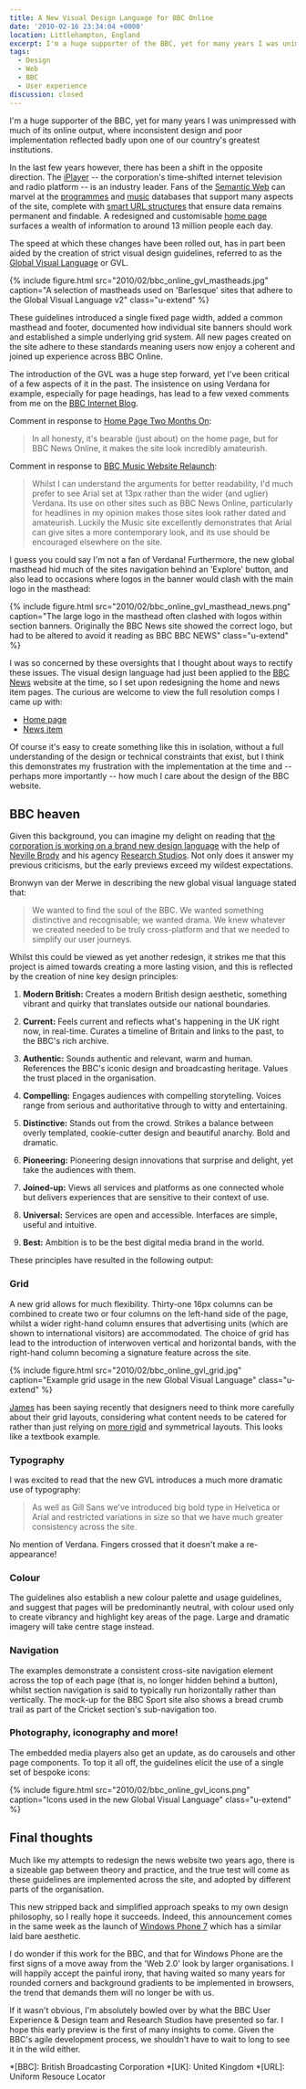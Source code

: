 ```yaml
---
title: A New Visual Design Language for BBC Online
date: '2010-02-16 23:34:04 +0000'
location: Littlehampton, England
excerpt: I'm a huge supporter of the BBC, yet for many years I was unimpressed with much of it's online output, where inconsistent design and poor implementation reflected badly upon one of our country's greatest institutions.
tags:
  - Design
  - Web
  - BBC
  - User experience
discussion: closed
---
```

I'm a huge supporter of the BBC, yet for many years I was unimpressed with much of its online output, where inconsistent design and poor implementation reflected badly upon one of our country's greatest institutions.

In the last few years however, there has been a shift in the opposite direction. The [iPlayer][1] -- the corporation's time-shifted internet television and radio platform -- is an industry leader. Fans of the [Semantic Web][2] can marvel at the [programmes][3] and [music][4] databases that support many aspects of the site, complete with [smart URL structures][5] that ensure data remains permanent and findable. A redesigned and customisable [home page][6] surfaces a wealth of information to around 13 million people each day.

The speed at which these changes have been rolled out, has in part been aided by the creation of strict visual design guidelines, referred to as the [Global Visual Language][7] or GVL.

{% include figure.html
  src="2010/02/bbc_online_gvl_mastheads.jpg"
  caption="A selection of mastheads used on 'Barlesque' sites that adhere to the Global Visual Language v2"
  class="u-extend"
%}

These guidelines introduced a single fixed page width, added a common masthead and footer, documented how individual site banners should work and established a simple underlying grid system. All new pages created on the site adhere to these standards meaning users now enjoy a coherent and joined up experience across BBC Online.

The introduction of the GVL was a huge step forward, yet I've been critical of a few aspects of it in the past. The insistence on using Verdana for example, especially for page headings, has lead to a few vexed comments from me on the [BBC Internet Blog][8].

Comment in response to [Home Page Two Months On][9]:

> In all honesty, it's bearable (just about) on the home page, but for BBC News Online, it makes the site look incredibly amateurish.

Comment in response to [BBC Music Website Relaunch][10]:

> Whilst I can understand the arguments for better readability, I'd much prefer to see Arial set at 13px rather than the wider (and uglier) Verdana. Its use on other sites such as BBC News Online, particularly for headlines in my opinion makes those sites look rather dated and amateurish. Luckily the Music site excellently demonstrates that Arial can give sites a more contemporary look, and its use should be encouraged elsewhere on the site.

I guess you could say I'm not a fan of Verdana! Furthermore, the new global masthead hid much of the sites navigation behind an 'Explore' button, and also lead to occasions where logos in the banner would clash with the main logo in the masthead:

{% include figure.html
  src="2010/02/bbc_online_gvl_masthead_news.png"
  caption="The large logo in the masthead often clashed with logos within section banners. Originally the BBC News site showed the correct logo, but had to be altered to avoid it reading as BBC BBC NEWS"
  class="u-extend"
%}

I was so concerned by these oversights that I thought about ways to rectify these issues. The visual design language had just been applied to the [BBC News][11] website at the time, so I set upon redesigning the home and news item pages. The curious are welcome to view the full resolution comps I came up with:

  * [Home page][12]
  * [News item][13]

Of course it's easy to create something like this in isolation, without a full understanding of the design or technical constraints that exist, but I think this demonstrates my frustration with the implementation at the time and -- perhaps more importantly -- how much I care about the design of the BBC website.

## BBC heaven

Given this background, you can imagine my delight on reading that [the corporation is working on a brand new design language][14] with the help of [Neville Brody][15] and his agency [Research Studios][16]. Not only does it answer my previous criticisms, but the early previews exceed my wildest expectations.

Bronwyn van der Merwe in describing the new global visual language stated that:

> We wanted to find the soul of the BBC. We wanted something distinctive and recognisable; we wanted drama. We knew whatever we created needed to be truly cross-platform and that we needed to simplify our user journeys.

Whilst this could be viewed as yet another redesign, it strikes me that this project is aimed towards creating a more lasting vision, and this is reflected by the creation of nine key design principles:

 1. **Modern British:** Creates a modern British design aesthetic, something vibrant and quirky that translates outside our national boundaries.

 2. **Current:** Feels current and reflects what's happening in the UK right now, in real-time. Curates a timeline of Britain and links to the past, to the BBC's rich archive.

 3. **Authentic:** Sounds authentic and relevant, warm and human. References the BBC's iconic design and broadcasting heritage. Values the trust placed in the organisation.

 4. **Compelling:** Engages audiences with compelling storytelling. Voices range from serious and authoritative through to witty and entertaining.

 5. **Distinctive:** Stands out from the crowd. Strikes a balance between overly templated, cookie-cutter design and beautiful anarchy. Bold and dramatic.

 6. **Pioneering:** Pioneering design innovations that surprise and delight, yet take the audiences with them.

 7. **Joined-up:** Views all services and platforms as one connected whole but delivers experiences that are sensitive to their context of use.

 8. **Universal:** Services are open and accessible. Interfaces are simple, useful and intuitive.

 9. **Best:** Ambition is to be the best digital media brand in the world.

These principles have resulted in the following output:

### Grid

A new grid allows for much flexibility. Thirty-one 16px columns can be combined to create two or four columns on the left-hand side of the page, whilst a wider right-hand column ensures that advertising units (which are shown to international visitors) are accommodated. The choice of grid has lead to the introduction of interwoven vertical and horizontal bands, with the right-hand column becoming a signature feature across the site.

{% include figure.html
  src="2010/02/bbc_online_gvl_grid.jpg"
  caption="Example grid usage in the new Global Visual Language"
  class="u-extend"
%}

[James][17] has been saying recently that designers need to think more carefully about their grid layouts, considering what content needs to be catered for rather than just relying on [more rigid][18] and symmetrical layouts. This looks like a textbook example.

### Typography

I was excited to read that the new GVL introduces a much more dramatic use of typography:

> As well as Gill Sans we've introduced big bold type in Helvetica or Arial and restricted variations in size so that we have much greater consistency across the site.

No mention of Verdana. Fingers crossed that it doesn't make a re-appearance!

### Colour

The guidelines also establish a new colour palette and usage guidelines, and suggest that pages will be predominantly neutral, with colour used only to create vibrancy and highlight key areas of the page. Large and dramatic imagery will take centre stage instead.

### Navigation

The examples demonstrate a consistent cross-site navigation element across the top of each page (that is, no longer hidden behind a button), whilst section navigation is said to typically run horizontally rather than vertically. The mock-up for the BBC Sport site also shows a bread crumb trail as part of the Cricket section's sub-navigation too.

### Photography, iconography and more!

The embedded media players also get an update, as do carousels and other page components. To top it all off, the guidelines elicit the use of a single set of bespoke icons:

{% include figure.html
  src="2010/02/bbc_online_gvl_icons.png"
  caption="Icons used in the new Global Visual Language"
  class="u-extend"
%}

## Final thoughts

Much like my attempts to redesign the news website two years ago, there is a sizeable gap between theory and practice, and the true test will come as these guidelines are implemented across the site, and adopted by different parts of the organisation.

This new stripped back and simplified approach speaks to my own design philosophy, so I really hope it succeeds. Indeed, this announcement comes in the same week as the launch of [Windows Phone 7][19] which has a similar laid bare aesthetic.

I do wonder if this work for the BBC, and that for Windows Phone are the first signs of a move away from the 'Web 2.0' look by larger organisations. I will happily accept the painful irony, that having waited so many years for rounded corners and background gradients to be implemented in browsers, the trend that demands them will no longer be with us.

If it wasn't obvious, I'm absolutely bowled over by what the BBC User Experience & Design team and Research Studios have presented so far. I hope this early preview is the first of many insights to come. Given the BBC's agile development process, we shouldn't have to wait to long to see it in the wild either.

[1]: http://www.bbc.co.uk/iplayer
[2]: http://semanticweb.org/
[3]: http://www.bbc.co.uk/programmes
[4]: http://www.bbc.co.uk/music
[5]: /2009/12/urls_matter
[6]: http://www.bbc.co.uk/
[7]: http://www.bbc.co.uk/guidelines/futuremedia/desed/visual_language.shtml
[8]: http://www.bbc.co.uk/blogs/bbcinternet/
[9]: http://www.bbc.co.uk/blogs/bbcinternet/2008/04/home_page_two_months_on.html
[10]: http://www.bbc.co.uk/blogs/bbcinternet/2009/03/bbc_music_website_relaunch.html
[11]: http://news.bbc.co.uk/
[12]: /images/2010/02/bbc_news_redesign_home.png
[13]: /images/2010/02/bbc_news_redesign_story.png
[14]: http://www.bbc.co.uk/blogs/bbcinternet/2010/02/a_new_global_visual_language_f.html
[15]: http://en.wikipedia.org/wiki/Neville_Brody
[16]: http://www.researchstudios.com/
[17]: https://twitter.com/jvbates
[18]: http://960.gs
[19]: http://www.engadget.com/2010/02/15/windows-phone-7-series-hands-on-and-impressions

*[BBC]: British Broadcasting Corporation
*[UK]: United Kingdom
*[URL]: Uniform Resouce Locator
